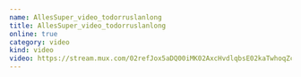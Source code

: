 ```yaml
---
name: AllesSuper_video_todorruslanlong
title: AllesSuper_video_todorruslanlong
online: true
category: video
kind: video
video: https://stream.mux.com/02refJox5aDQ00iMK02AxcHvdlqbsE02kaTwhoqZc6ztbAA.m3u8
---
```

